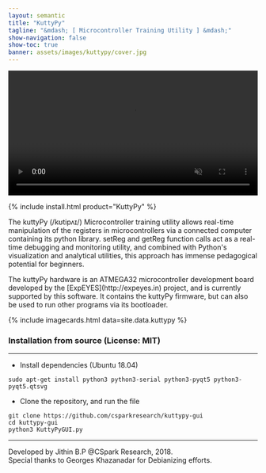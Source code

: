 ```yaml
---
layout: semantic
title: "KuttyPy"
tagline: "&mdash; [ Microcontroller Training Utility ] &mdash;"
show-navigation: false
show-toc: true
banner: assets/images/kuttypy/cover.jpg
---
```


<div class="ui center aligned container" style="max-width: 700px !important;">
<video width="100%" autoplay loop muted playsinline>
  <source src="assets/images/kuttypy/main.mp4" type="video/mp4" />
  <img src="assets/images/kuttypy/main.mp4" title="Your browser does not support the <video> tag">
</video>
</div>

{% include install.html product="KuttyPy"  %}

<div class="ui blue segment raised" >
<p>The kuttyPy (/kʊtipʌɪ/) Microcontroller training utility allows real-time manipulation of the registers in microcontrollers via a connected computer containing its python library.  setReg and getReg function calls act as a real-time debugging and monitoring utility, and combined with Python's visualization and analytical utilities, this approach has immense pedagogical potential for beginners. </p>
<p markdown="1">The kuttyPy hardware is an ATMEGA32 microcontroller development board developed by the [ExpEYES](http://expeyes.in) project, and is currently supported by this software. It contains the kuttyPy firmware, but can also be used to run other programs via its bootloader.</p>
</div>

{% include imagecards.html data=site.data.kuttypy %}

### Installation from source (License: MIT)
---

+ Install dependencies (Ubuntu 18.04)

```shell
sudo apt-get install python3 python3-serial python3-pyqt5 python3-pyqt5.qtsvg
```
+ Clone the repository, and run the file

```shell
git clone https://github.com/csparkresearch/kuttypy-gui
cd kuttypy-gui
python3 KuttyPyGUI.py
```



---
Developed by Jithin B.P @CSpark Research, 2018.  
Special thanks to Georges Khazanadar for Debianizing efforts.
